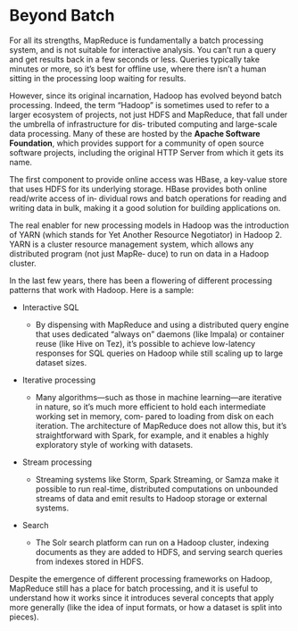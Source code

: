 # Beyond Batch

For all its strengths, MapReduce is fundamentally a batch processing system, and is not suitable for interactive analysis. You can’t run a query and get results back in a few seconds or less. Queries typically take minutes or more, so it’s best for offline use, where there isn’t a human sitting in the processing loop waiting for results.

However, since its original incarnation, Hadoop has evolved beyond batch processing. Indeed, the term “Hadoop” is sometimes used to refer to a larger ecosystem of projects, not just HDFS and MapReduce, that fall under the umbrella of infrastructure for dis‐ tributed computing and large-scale data processing. Many of these are hosted by the **Apache Software Foundation**, which provides support for a community of open source software projects, including the original HTTP Server from which it gets its name. 

The first component to provide online access was HBase, a key-value store that uses HDFS for its underlying storage. HBase provides both online read/write access of in‐ dividual rows and batch operations for reading and writing data in bulk, making it a good solution for building applications on. 

The real enabler for new processing models in Hadoop was the introduction of YARN (which stands for Yet Another Resource Negotiator) in Hadoop 2. YARN is a cluster resource management system, which allows any distributed program (not just MapRe‐ duce) to run on data in a Hadoop cluster. 

In the last few years, there has been a flowering of different processing patterns that work with Hadoop. Here is a sample: 

* Interactive SQL
    * By dispensing with MapReduce and using a distributed query engine that uses dedicated “always on” daemons (like Impala) or container reuse (like Hive on Tez), it’s possible to achieve low-latency responses for SQL queries on Hadoop while still scaling up to large dataset sizes. 

* Iterative processing 
    * Many algorithms—such as those in machine learning—are iterative in nature, so it’s much more efficient to hold each intermediate working set in memory, com‐ pared to loading from disk on each iteration. The architecture of MapReduce does not allow this, but it’s straightforward with Spark, for example, and it enables a highly exploratory style of working with datasets. 

* Stream processing 
    * Streaming systems like Storm, Spark Streaming, or Samza make it possible to run real-time, distributed computations on unbounded streams of data and emit results to Hadoop storage or external systems. 

* Search 
    * The Solr search platform can run on a Hadoop cluster, indexing documents as they are added to HDFS, and serving search queries from indexes stored in HDFS. 

Despite the emergence of different processing frameworks on Hadoop, MapReduce still has a place for batch processing, and it is useful to understand how it works since it introduces several concepts that apply more generally (like the idea of input formats, or how a dataset is split into pieces).